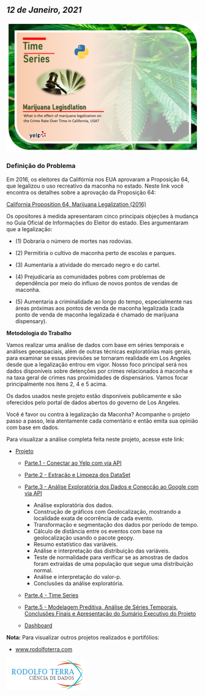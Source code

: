 *12 de Janeiro, 2021*
---

![Project_Marijuana Legalization](https://raw.githubusercontent.com/rodolffoterra/Projct_Marijuana_Legalization_TS/main/imagnes/layout.png)

### Definição do Problema

Em 2016, os eleitores da Califórnia nos EUA aprovaram a Proposição 64, que legalizou o uso recreativo da maconha no estado. Neste link você encontra os detalhes sobre a aprovação da Proposição 64:

<a href="https://ballotpedia.org/California_Proposition_64,_Marijuana_Legalization_(2016)">California Proposition 64, Marijuana Legalization (2016)</a>

Os opositores à medida apresentaram cinco principais objeções à mudança no Guia Oficial de Informações do Eleitor do estado. Eles argumentaram que a legalização:

- (1) Dobraria o número de mortes nas rodovias.

- (2) Permitiria o cultivo de maconha perto de escolas e parques.

- (3) Aumentaria a atividade do mercado negro e do cartel.

- (4) Prejudicaria as comunidades pobres com problemas de dependência por meio do influxo de novos pontos de vendas de maconha.

- (5) Aumentaria a criminalidade ao longo do tempo, especialmente nas áreas próximas aos pontos de venda de maconha legalizada (cada ponto de venda de maconha legalizada é chamado de marijuana dispensary). 

**Metodologia do Trabalho**

Vamos realizar uma análise de dados com base em séries temporais e análises geoespaciais, além de outras técnicas exploratórias mais gerais, para examinar se essas previsões se tornaram realidade em Los Angeles desde que a legalização entrou em vigor. Nosso foco principal será nos dados disponíveis sobre detenções por crimes relacionados à maconha e na taxa geral de crimes nas proximidades de dispensários. Vamos focar principalmente nos itens 2, 4 e 5 acima.

Os dados usados neste projeto estão disponíveis publicamente e são oferecidos pelo portal de dados abertos do governo de Los Angeles.

Você é favor ou contra à legalização da Maconha? Acompanhe o projeto passo a passo, leia atentamente cada comentário e então emita sua opinião com base em dados.

Para visualizar a análise completa feita neste projeto, acesse este link:

* [Projeto](https://github.com/rodolffoterra/Projct_Marijuana_Legalization_TS/blob/main/Projct_Marijuana_Legalization_TS_Part1.ipynb)

     * [Parte.1 - Conectar ao Yelp com via API](https://github.com/rodolffoterra/Projct_Marijuana_Legalization_TS/blob/main/Projct_Marijuana_Legalization_TS_Part1.ipynb)

     * [Parte.2 - Extração e Limpeza dos DataSet](https://github.com/rodolffoterra/Projct_Marijuana_Legalization_TS/blob/main/Projct_Marijuana_Legalization_TS_Part2.ipynb)

     * [Parte.3 - Análise Exploratória dos Dados e Conecção ao Google com via API](https://github.com/rodolffoterra/Projct_Marijuana_Legalization_TS/blob/main/Projct_Marijuana_Legalization_TS_Part3.ipynb)
     
          - Análise exploratória dos dados.
          - Construção de gráficos com Geolocalização, mostrando a localidade exata de ocorrência de cada evento.
          - Transformação e segmentação dos dados por período de tempo.
          - Cálculo de distância entre os eventos com base na geolocalização usando o pacote geopy.
          - Resumo estatístico das variáveis.
          - Análise e interpretação das distribuição das variáveis.
          - Teste de normalidade para verificar se as amostras de dados foram extraídas de uma população que segue uma distribuição normal.
          - Análise e interpretação do valor-p.
          - Conclusões da análise exploratória.
     
     * [Parte.4 - Time Series](https://github.com/rodolffoterra/Projct_Marijuana_Legalization_TS/blob/main/Projct_Marijuana_Legalization_TS_Part4.ipynb)
     
     * [Parte.5 - Modelagem Preditiva, Análise de Séries Temporais, Conclusões Finais e Apresentação do Sumário Executivo do Projeto](https://github.com/rodolffoterra/Projct_Marijuana_Legalization_TS/blob/main/Projct_Marijuana_Legalization_TS_Part5.ipynb)
         
     * [Dashboard](https://rodolfoterra.shinyapps.io/Dashboard/)



**Nota:** Para visualizar outros projetos realizados e portifólios:

* www.rodolfoterra.com    


 ![Ciência de Dados](https://raw.githubusercontent.com/rodolffoterra/Project_KPIs/main/imagem/logo.png)

